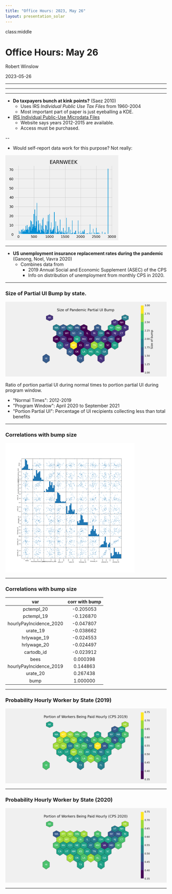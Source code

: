 ```yaml
---
title: "Office Hours: 2023, May 26"
layout: presentation_solar
---
```




class:middle


# Office Hours: May 26

Robert Winslow

2023-05-26


---

<!--
## Today:

1. Summary of Papers read
2. Bunching Data
-->









---

<!--
layout: true
class: header

<h2 style="background-color: #9cd6e4;">Bunching</h2>
layout: false
-->

---


- **Do taxpayers bunch at kink points?** (Saez 2010)
    - Uses IRS *Individual Public Use Tax Files* from 1960-2004
    - Most important part of paper is just eyeballing a KDE.
- [IRS Individual Public-Use Microdata Files](https://www.irs.gov/statistics/soi-tax-stats-individual-public-use-microdata-files)
    - Website says years 2012-2015 are available.
    - Access must be purchased. 

--

- Would self-report data work for this purpose? Not really:

<img src="img/20230526/earnweekHist.png" style="max-width:70%;">



---

- **US unemployment insurance replacement rates during the pandemic** (Ganong, Noel, Vavra 2020)
    - Combines data from 
        - 2019 Annual Social and Economic Supplement (ASEC) of the CPS
        - Info on distribution of unemployment from monthly CPS in 2020.





---

### Size of Partial UI Bump by state.

<img src="img/20230526/puiBump.png" style="max-width:100%;">

Ratio of portion partial UI during normal times to portion partial UI during program window.

- "Normal Times": 2012-2019
- "Program Window": April 2020 to September 2021
- "Portion Partial UI": Percentage of UI recipients collecting less than total benefits 



---

### Correlations with bump size

<img src="img/20230526/scatterMatrix.png" style="max-width:80%;">




---

### Correlations with bump size

| var | corr with bump |
|:-:|:-:|
| pctempl_20 | -0.205053 |
| pctempl_19 | -0.126870 |
| hourlyPayIncidence_2020 | -0.047807 |
| urate_19 | -0.038662 |
| hrlywage_19 | -0.024553 |
| hrlywage_20 | -0.024497 |
| cartodb_id | -0.023912 |
| bees | 0.000398 |
| hourlyPayIncidence_2019 | 0.144863 |
| urate_20 | 0.267438 |
| bump | 1.000000 |


---

### Probability Hourly Worker by State (2019)

<img src="img/20230526/paidHourRate2019.png" style="max-width:100%;">

---

### Probability Hourly Worker by State (2020)

<img src="img/20230526/paidHourRate2020.png" style="max-width:100%;">



---



